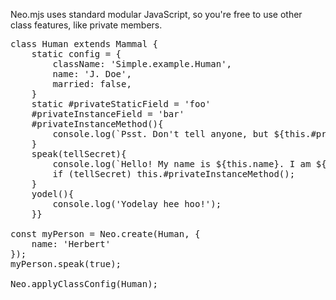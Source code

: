 Neo.mjs uses standard modular JavaScript, so you're free to use other class 
features, like private members.
<pre class="neo">
class Human extends Mammal {
    static config = {
        className: 'Simple.example.Human',
        name: 'J. Doe',
        married: false,
    }
    static #privateStaticField = 'foo'
    #privateInstanceField = 'bar'
    #privateInstanceMethod(){
        console.log(`Psst. Don't tell anyone, but ${this.#privateInstanceField} and ${Human.#privateStaticField}`);
    }
    speak(tellSecret){
        console.log(`Hello! My name is ${this.name}. I am ${this.married?'':'not'} married.`);
        if (tellSecret) this.#privateInstanceMethod();
    }
    yodel(){
        console.log('Yodelay hee hoo!');
    }}

const myPerson = Neo.create(Human, {
    name: 'Herbert'
});
myPerson.speak(true);

Neo.applyClassConfig(Human);
</pre>
